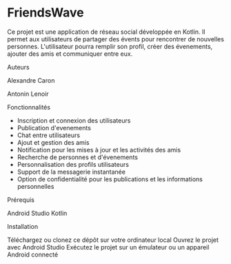 # FriendsWave


Ce projet est une application de réseau social développée en Kotlin. 
Il permet aux utilisateurs de partager des évents pour rencontrer de nouvelles personnes. 
L'utilisateur pourra remplir son profil, créer des évenements, ajouter des amis et communiquer entre eux.

Auteurs

Alexandre Caron

Antonin Lenoir

Fonctionnalités

- Inscription et connexion des utilisateurs
- Publication d'evenements
- Chat entre utilisateurs
- Ajout et gestion des amis
- Notification pour les mises à jour et les activités des amis
- Recherche de personnes et d'évenements
- Personnalisation des profils utilisateurs
- Support de la messagerie instantanée
- Option de confidentialité pour les publications et les informations personnelles

Prérequis

Android Studio
Kotlin

Installation

Téléchargez ou clonez ce dépôt sur votre ordinateur local
Ouvrez le projet avec Android Studio
Exécutez le projet sur un émulateur ou un appareil Android connecté
